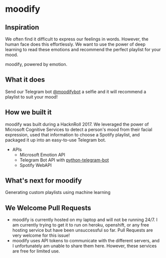 # moodify

## Inspiration
We often find it difficult to express our feelings in words. However, the human face does this effortlessly. We want to use the power of deep learning to read these emotions and recommend the perfect playlist for your mood.

moodify, powered by emotion. 

## What it does
Send our Telegram bot [@moodifybot](telegram.me/moodifybot) a selfie and it will recommend a playlist to suit your mood!

## How we built it
moodify was built during a HacknRoll 2017. We leveraged the power of Microsoft Cognitive Services to detect a person's mood from their facial expression, used that information to choose a Spotify playlist, and packaged it up into an easy-to-use Telegram bot.

* APIs
  * Microsoft Emotion API
  * Telegram Bot API with [python-telegram-bot](https://github.com/python-telegram-bot/python-telegram-bot)
  * Spotify WebAPI

## What's next for moodify
Generating custom playlists using machine learning

## We Welcome Pull Requests
* moodify is currently hosted on my laptop and will not be running 24/7. I am currently trying to get it to run on heroku, openshift, or any free hosting service but have been unsuccessful so far. Pull Requests are very welcome for this issue!
* moodify uses API tokens to communicate with the different servers, and I unfortunately am unable to share them here. However, these services are free for limited use.

